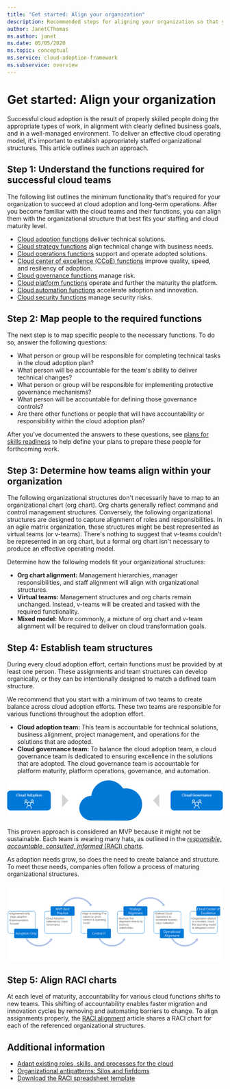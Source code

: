 ```yaml
---
title: "Get started: Align your organization"
description: Recommended steps for aligning your organization so that you're ready for successful cloud adoption.
author: JanetCThomas
ms.author: janet
ms.date: 05/05/2020
ms.topic: conceptual
ms.service: cloud-adoption-framework
ms.subservice: overview
---
```


# Get started: Align your organization

Successful cloud adoption is the result of properly skilled people doing the appropriate types of work, in alignment with clearly defined business goals, and in a well-managed environment. To deliver an effective cloud operating model, it's important to establish appropriately staffed organizational structures. This article outlines such an approach.

## Step 1: Understand the functions required for successful cloud teams

The following list outlines the minimum functionality that's required for your organization to succeed at cloud adoption and long-term operations. After you become familiar with the cloud teams and their functions, you can align them with the organizational structure that best fits your staffing and cloud maturity level.

- [Cloud adoption functions](../organize/cloud-adoption.md) deliver technical solutions.
- [Cloud strategy functions](../organize/cloud-strategy.md) align technical change with business needs.
- [Cloud operations functions](../organize/cloud-operations.md) support and operate adopted solutions.
- [Cloud center of excellence (CCoE) functions](../organize/cloud-center-of-excellence.md) improve quality, speed, and resiliency of adoption.
- [Cloud governance functions](../organize/cloud-governance.md) manage risk.
- [Cloud platform functions](../organize/cloud-platform.md) operate and further the maturity the platform.
- [Cloud automation functions](../organize/cloud-automation.md) accelerate adoption and innovation.
- [Cloud security functions](../organize/cloud-security.md) manage security risks.

## Step 2: Map people to the required functions

The next step is to map specific people to the necessary functions. To do so, answer the following questions:

- What person or group will be responsible for completing technical tasks in the cloud adoption plan?
- What person will be accountable for the team's ability to deliver technical changes?
- What person or group will be responsible for implementing protective governance mechanisms?
- What person will be accountable for defining those governance controls?
- Are there other functions or people that will have accountability or responsibility within the cloud adoption plan?

After you've documented the answers to these questions, see [plans for skills readiness](../plan/adapt-roles-skills-processes.md) to help define your plans to prepare these people for forthcoming work.

## Step 3: Determine how teams align within your organization

The following organizational structures don't necessarily have to map to an organizational chart (org chart). Org charts generally reflect command and control management structures. Conversely, the following organizational structures are designed to capture alignment of roles and responsibilities. In an agile matrix organization, these structures might be best represented as virtual teams (or v-teams). There's nothing to suggest that v-teams couldn't be represented in an org chart, but a formal org chart isn't necessary to produce an effective operating model.

Determine how the following models fit your organizational structures:

- **Org chart alignment:** Management hierarchies, manager responsibilities, and staff alignment will align with organizational structures.
- **Virtual teams:** Management structures and org charts remain unchanged. Instead, v-teams will be created and tasked with the required functionality.
- **Mixed model:** More commonly, a mixture of org chart and v-team alignment will be required to deliver on cloud transformation goals.

## Step 4: Establish team structures

During every cloud adoption effort, certain functions must be provided by at least one person. These assignments and team structures can develop organically, or they can be intentionally designed to match a defined team structure.

We recommend that you start with a minimum of two teams to create balance across cloud adoption efforts. These two teams are responsible for various functions throughout the adoption effort.

- **Cloud adoption team:** This team is accountable for technical solutions, business alignment, project management, and operations for the solutions that are adopted.
- **Cloud governance team:** To balance the cloud adoption team, a cloud governance team is dedicated to ensuring excellence in the solutions that are adopted. The cloud governance team is accountable for platform maturity, platform operations, governance, and automation.

![Diagram of cloud adoption with cloud governance counterbalance](../_images/ready/org-ready-best-practice.png)

This proven approach is considered an MVP because it might not be sustainable. Each team is wearing many hats, as outlined in the [*responsible, accountable, consulted, informed* (RACI) charts](../organize/raci-alignment.md).

As adoption needs grow, so does the need to create balance and structure. To meet those needs, companies often follow a process of maturing organizational structures.

![Diagram of an organizational maturity cycle](../_images/ready/org-ready-maturity.png)

## Step 5: Align RACI charts

At each level of maturity, accountability for various cloud functions shifts to new teams. This shifting of accountability enables faster migration and innovation cycles by removing and automating barriers to change. To align assignments properly, the [RACI alignment](../organize/raci-alignment.md) article shares a RACI chart for each of the referenced organizational structures.

## Additional information

- [Adapt existing roles, skills, and processes for the cloud](../plan/adapt-roles-skills-processes.md)
- [Organizational antipatterns: Silos and fiefdoms](../organize/fiefdoms-silos.md)
- [Download the RACI spreadsheet template](https://archcenter.blob.core.windows.net/cdn/fusion/management/raci-template.xlsx)
